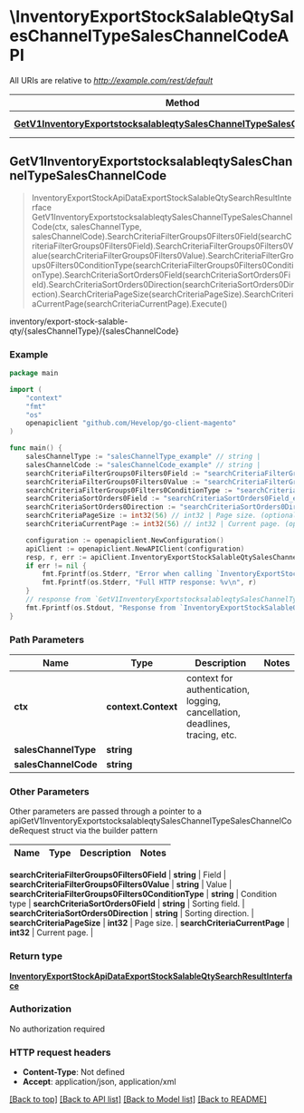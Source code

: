 # \InventoryExportStockSalableQtySalesChannelTypeSalesChannelCodeAPI

All URIs are relative to *http://example.com/rest/default*

Method | HTTP request | Description
------------- | ------------- | -------------
[**GetV1InventoryExportstocksalableqtySalesChannelTypeSalesChannelCode**](InventoryExportStockSalableQtySalesChannelTypeSalesChannelCodeAPI.md#GetV1InventoryExportstocksalableqtySalesChannelTypeSalesChannelCode) | **Get** /V1/inventory/export-stock-salable-qty/{salesChannelType}/{salesChannelCode} | inventory/export-stock-salable-qty/{salesChannelType}/{salesChannelCode}



## GetV1InventoryExportstocksalableqtySalesChannelTypeSalesChannelCode

> InventoryExportStockApiDataExportStockSalableQtySearchResultInterface GetV1InventoryExportstocksalableqtySalesChannelTypeSalesChannelCode(ctx, salesChannelType, salesChannelCode).SearchCriteriaFilterGroups0Filters0Field(searchCriteriaFilterGroups0Filters0Field).SearchCriteriaFilterGroups0Filters0Value(searchCriteriaFilterGroups0Filters0Value).SearchCriteriaFilterGroups0Filters0ConditionType(searchCriteriaFilterGroups0Filters0ConditionType).SearchCriteriaSortOrders0Field(searchCriteriaSortOrders0Field).SearchCriteriaSortOrders0Direction(searchCriteriaSortOrders0Direction).SearchCriteriaPageSize(searchCriteriaPageSize).SearchCriteriaCurrentPage(searchCriteriaCurrentPage).Execute()

inventory/export-stock-salable-qty/{salesChannelType}/{salesChannelCode}



### Example

```go
package main

import (
	"context"
	"fmt"
	"os"
	openapiclient "github.com/Hevelop/go-client-magento"
)

func main() {
	salesChannelType := "salesChannelType_example" // string | 
	salesChannelCode := "salesChannelCode_example" // string | 
	searchCriteriaFilterGroups0Filters0Field := "searchCriteriaFilterGroups0Filters0Field_example" // string | Field (optional)
	searchCriteriaFilterGroups0Filters0Value := "searchCriteriaFilterGroups0Filters0Value_example" // string | Value (optional)
	searchCriteriaFilterGroups0Filters0ConditionType := "searchCriteriaFilterGroups0Filters0ConditionType_example" // string | Condition type (optional)
	searchCriteriaSortOrders0Field := "searchCriteriaSortOrders0Field_example" // string | Sorting field. (optional)
	searchCriteriaSortOrders0Direction := "searchCriteriaSortOrders0Direction_example" // string | Sorting direction. (optional)
	searchCriteriaPageSize := int32(56) // int32 | Page size. (optional)
	searchCriteriaCurrentPage := int32(56) // int32 | Current page. (optional)

	configuration := openapiclient.NewConfiguration()
	apiClient := openapiclient.NewAPIClient(configuration)
	resp, r, err := apiClient.InventoryExportStockSalableQtySalesChannelTypeSalesChannelCodeAPI.GetV1InventoryExportstocksalableqtySalesChannelTypeSalesChannelCode(context.Background(), salesChannelType, salesChannelCode).SearchCriteriaFilterGroups0Filters0Field(searchCriteriaFilterGroups0Filters0Field).SearchCriteriaFilterGroups0Filters0Value(searchCriteriaFilterGroups0Filters0Value).SearchCriteriaFilterGroups0Filters0ConditionType(searchCriteriaFilterGroups0Filters0ConditionType).SearchCriteriaSortOrders0Field(searchCriteriaSortOrders0Field).SearchCriteriaSortOrders0Direction(searchCriteriaSortOrders0Direction).SearchCriteriaPageSize(searchCriteriaPageSize).SearchCriteriaCurrentPage(searchCriteriaCurrentPage).Execute()
	if err != nil {
		fmt.Fprintf(os.Stderr, "Error when calling `InventoryExportStockSalableQtySalesChannelTypeSalesChannelCodeAPI.GetV1InventoryExportstocksalableqtySalesChannelTypeSalesChannelCode``: %v\n", err)
		fmt.Fprintf(os.Stderr, "Full HTTP response: %v\n", r)
	}
	// response from `GetV1InventoryExportstocksalableqtySalesChannelTypeSalesChannelCode`: InventoryExportStockApiDataExportStockSalableQtySearchResultInterface
	fmt.Fprintf(os.Stdout, "Response from `InventoryExportStockSalableQtySalesChannelTypeSalesChannelCodeAPI.GetV1InventoryExportstocksalableqtySalesChannelTypeSalesChannelCode`: %v\n", resp)
}
```

### Path Parameters


Name | Type | Description  | Notes
------------- | ------------- | ------------- | -------------
**ctx** | **context.Context** | context for authentication, logging, cancellation, deadlines, tracing, etc.
**salesChannelType** | **string** |  | 
**salesChannelCode** | **string** |  | 

### Other Parameters

Other parameters are passed through a pointer to a apiGetV1InventoryExportstocksalableqtySalesChannelTypeSalesChannelCodeRequest struct via the builder pattern


Name | Type | Description  | Notes
------------- | ------------- | ------------- | -------------


 **searchCriteriaFilterGroups0Filters0Field** | **string** | Field | 
 **searchCriteriaFilterGroups0Filters0Value** | **string** | Value | 
 **searchCriteriaFilterGroups0Filters0ConditionType** | **string** | Condition type | 
 **searchCriteriaSortOrders0Field** | **string** | Sorting field. | 
 **searchCriteriaSortOrders0Direction** | **string** | Sorting direction. | 
 **searchCriteriaPageSize** | **int32** | Page size. | 
 **searchCriteriaCurrentPage** | **int32** | Current page. | 

### Return type

[**InventoryExportStockApiDataExportStockSalableQtySearchResultInterface**](InventoryExportStockApiDataExportStockSalableQtySearchResultInterface.md)

### Authorization

No authorization required

### HTTP request headers

- **Content-Type**: Not defined
- **Accept**: application/json, application/xml

[[Back to top]](#) [[Back to API list]](../README.md#documentation-for-api-endpoints)
[[Back to Model list]](../README.md#documentation-for-models)
[[Back to README]](../README.md)

